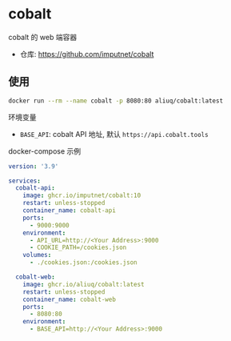 # cobalt

cobalt 的 web 端容器

+ 仓库: <https://github.com/imputnet/cobalt>

## 使用

```bash
docker run --rm --name cobalt -p 8080:80 aliuq/cobalt:latest
```

环境变量

+ `BASE_API`: cobalt API 地址, 默认 `https://api.cobalt.tools`

docker-compose 示例

```yaml
version: '3.9'

services:
  cobalt-api:
    image: ghcr.io/imputnet/cobalt:10
    restart: unless-stopped
    container_name: cobalt-api
    ports:
      - 9000:9000
    environment:
      - API_URL=http://<Your Address>:9000
      - COOKIE_PATH=/cookies.json
    volumes:
      - ./cookies.json:/cookies.json

  cobalt-web:
    image: ghcr.io/aliuq/cobalt:latest
    restart: unless-stopped
    container_name: cobalt-web
    ports:
      - 8080:80
    environment:
      - BASE_API=http://<Your Address>:9000
```
